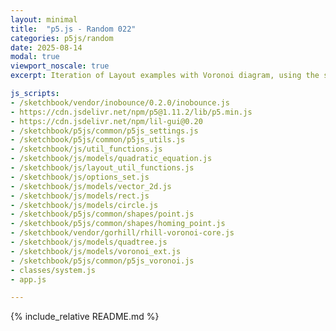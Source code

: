 ```yaml
---
layout: minimal
title:  "p5.js - Random 022"
categories: p5js/random
date: 2025-08-14
modal: true
viewport_noscale: true
excerpt: Iteration of Layout examples with Voronoi diagram, using the site-object to determine the color.

js_scripts:
- /sketchbook/vendor/inobounce/0.2.0/inobounce.js
- https://cdn.jsdelivr.net/npm/p5@1.11.2/lib/p5.min.js
- https://cdn.jsdelivr.net/npm/lil-gui@0.20
- /sketchbook/p5js/common/p5js_settings.js
- /sketchbook/p5js/common/p5js_utils.js
- /sketchbook/js/util_functions.js
- /sketchbook/js/models/quadratic_equation.js
- /sketchbook/js/layout_util_functions.js
- /sketchbook/js/options_set.js
- /sketchbook/js/models/vector_2d.js
- /sketchbook/js/models/rect.js
- /sketchbook/js/models/circle.js
- /sketchbook/p5js/common/shapes/point.js
- /sketchbook/p5js/common/shapes/homing_point.js
- /sketchbook/vendor/gorhill/rhill-voronoi-core.js
- /sketchbook/js/models/quadtree.js
- /sketchbook/js/models/voronoi_ext.js
- /sketchbook/p5js/common/p5js_voronoi.js
- classes/system.js
- app.js

---
```


{% include_relative README.md %}

